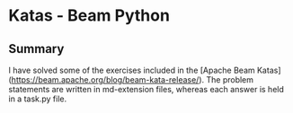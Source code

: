 # Katas - Beam Python

## Summary

I have solved some of the exercises included in the [Apache Beam Katas] (https://beam.apache.org/blog/beam-kata-release/). The problem statements are written in md-extension files, whereas each answer is held in a task.py file.
